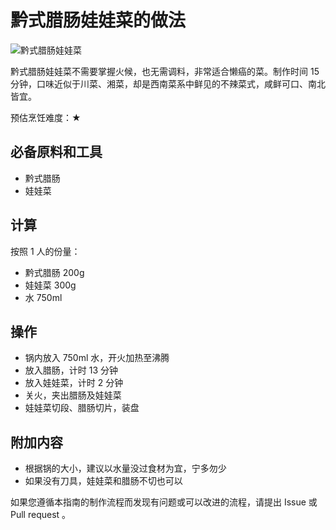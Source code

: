 # 黔式腊肠娃娃菜的做法

![黔式腊肠娃娃菜](黔式腊肠娃娃菜.jpg)

黔式腊肠娃娃菜不需要掌握火候，也无需调料，非常适合懒癌的菜。制作时间 15 分钟，口味近似于川菜、湘菜，却是西南菜系中鲜见的不辣菜式，咸鲜可口、南北皆宜。

预估烹饪难度：★

## 必备原料和工具

- 黔式腊肠
- 娃娃菜

## 计算

按照 1 人的份量：

- 黔式腊肠 200g
- 娃娃菜 300g
- 水 750ml

## 操作

- 锅内放入 750ml 水，开火加热至沸腾
- 放入腊肠，计时 13 分钟
- 放入娃娃菜，计时 2 分钟
- 关火，夹出腊肠及娃娃菜
- 娃娃菜切段、腊肠切片，装盘

## 附加内容

- 根据锅的大小，建议以水量没过食材为宜，宁多勿少
- 如果没有刀具，娃娃菜和腊肠不切也可以

如果您遵循本指南的制作流程而发现有问题或可以改进的流程，请提出 Issue 或 Pull request 。
